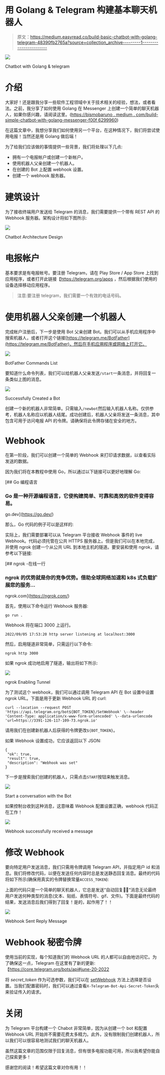 # 用 Golang & Telegram 构建基本聊天机器人

> 原文：<https://medium.easyread.co/build-basic-chatbot-with-golang-telegram-48390fb2765a?source=collection_archive---------1----------------------->

![](img/0e1f880533780568d11cb7f955888a3c.png)

Chatbot with Golang & telegram

# 介绍

大家好！还是跟我分享一些软件工程领域中关于技术相关的经验，想法，或者看法。之前，我分享了如何使用 Golang 在 Messenger 上创建一个简单的聊天机器人，如果你感兴趣，请阅读这里。([https://bismobaruno . medium . com/build-simple-chatbot-with-golang-messenger-f00f 6299960](https://bismobaruno.medium.com/build-simple-chatbot-with-golang-messenger-f00f6299960))

在这篇文章中，我想分享我们如何使用另一个平台，在这种情况下，我们将尝试使用电报！当然还是用 Golang 做后端！

为了给我们应该做的事情提供一些背景，我们将处理以下几点:

*   拥有一个电报帐户或创建一个新帐户。
*   使用机器人父亲创建一个机器人。
*   在创建的 Bot 上配置 webhook 设置。
*   创建一个 webhook 服务器。

# 建筑设计

为了接收终端用户发送给 Telegram 的消息，我们需要提供一个带有 REST API 的 Webhook 服务器。架构设计将如下图所示:

![](img/bf9c2d1c397098e9e2cefa4f819e0e12.png)

Chatbot Architecture Design

# 电报帐户

基本要求是有电报帐号。要注册 Telegram，请在 Play Store / App Store 上找到应用程序，或者打开此链接【https://telegram.org/apps ，然后根据我们使用的设备选择移动应用程序。

> 注意:要注册 telegram，我们需要一个有效的电话号码。

# 使用机器人父亲创建一个机器人

完成帐户注册后，下一步是使用 Bot 父亲创建 Bot。我们可以从手机应用程序中搜索机器人，或者打开这个链接[https://telegram.me/BotFather](https://telegram.me/BotFather)，然后在手机应用程序或网络上打开它。

![](img/8540dd923e0ccc3db727935320b3eb6b.png)

BotFather Commands List

要知道什么命令列表，我们可以给机器人父亲发送`/start`一条消息，并将回复一条类似上图的消息。

![](img/3add979a86e005628e14e27c0fb3a6bc.png)

Successfully Created a Bot

创建一个新的机器人非常简单。只需输入`/newbot`然后输入机器人名称。仅供参考，机器人名称应以机器人结尾。成功创建后，机器人父亲将发送一条消息，其中包含可用于访问电报 API 的令牌。请确保将此令牌存储在安全的地方。

# Webhook

在第一阶段，我们可以创建一个简单的 Webhook 来打印请求数据，以查看实际发送的数据。

因为我们将在本教程中使用 Go，所以通过以下链接可以更好地理解 Go:

[](https://go.dev/) [## Go 编程语言

### Go 是一种开源编程语言，它使构建简单、可靠和高效的软件变得容易。

go.dev](https://go.dev/) 

那么，Go 代码的例子可以是这样的:

实际上，我们需要部署可以从 Telegram 平台接收 Webhook 事件的 live Webhook。代码必须托管在公共 HTTPS 服务器上。但是我们可以在本地完成，并使用 ngrok 创建一个从公共 URL 到本地主机的隧道。要安装和使用 ngrok，请参考以下链接:

[](https://ngrok.com/) [## ngrok -在线一行

### ngrok 的优势就是你的竞争优势。借助全球网络加速和 k8s 式负载扩展您的服务…

ngrok.com](https://ngrok.com/) 

首先，使用以下命令运行 Webhook 服务器:

```
go run .
```

Webhook 将在端口 3000 上运行。

```
2022/09/05 17:53:20 http server listening at localhost:3000
```

然后，启用隧道非常简单，只需运行以下命令:

```
ngrok http 3000
```

如果 ngrok 成功地启用了隧道，输出将如下所示:

![](img/26ed1248a95787da90a5957c126aef2d.png)

ngrok Enabling Tunnel

为了测试这个 webhook，我们可以通过调用 Telegram API 在 Bot 设置中设置 ngrok URL。下面是用于更新 Webhook URL 的 curl:

```
curl --location --request POST 'https://api.telegram.org/bot${BOT_TOKEN}/SetWebhook' \--header 'Content-Type: application/x-www-form-urlencoded' \--data-urlencode 'url=https://3391-126-117-109-73.ngrok.io'
```

请用我们在创建新机器人后获得的令牌更改`${BOT_TOKEN}`。

如果 Webhook 设置成功，它应该返回以下 JSON:

```
{
 "ok": true,
 "result": true,
 "description": "Webhook was set"
}
```

下一步是搜索我们创建的机器人，只需点击`START`按钮来触发消息。

![](img/bfc83803635d69f87026bf5616cb97b3.png)

Start a conversation with the Bot

如果控制台收到这种消息，这意味着 Webhook 配置设置正确，webhook 代码正在工作！

![](img/aa36547ab711d87d76b9bb8a8c0c29f8.png)

Webhook successfully received a message

# 修改 Webhook

要向特定用户发送消息，我们只需用令牌调用 Telegram API，并指定用户 id 和消息。我们将修改代码，以便在发送任何内容时总是发送静态回复消息。最终的代码将如下所示(确保用真实的令牌替换常量`ACCESS_TOKEN`):

上面的代码只是一个简单的聊天机器人，它总是发送“自动回复🙌🏻“消息无论最终用户发送何种类型的消息(文本、贴纸、表情符号、gif、文件)。下面是最终代码的结果，发送消息后我们得到了回复！是的，起作用了！！

![](img/1ea425ff3812a7570b48cb2ff0b5492f.png)

Webhook Sent Reply Message

# Webhook 秘密令牌

使用当前的实现，每个知道我们的 Webhook URL 的人都可以自由地访问它。为了确保这一点，Telegram 在这里有了新的更新:【https://core.telegram.org/bots/api#june-20-2022 

将 *secret_token* 作为可选参数，我们可以在 [setWebhook](https://core.telegram.org/bots/api#setwebhook) 方法上选择是否设置。当我们配置密码时，我们可以通过查看`X-Telegram-Bot-Api-Secret-Token`头来验证传入的请求。

# 关闭

为 Telegram 平台构建一个 Chabot 非常简单，因为从创建一个 bot 和配置 Webhook URL 开始并不需要花费太多精力。此外，没有限制我们创建机器人，所以我们可以很容易地测试我们的聊天机器人。

虽然这篇文章的范围仅限于回复消息，但有很多电报功能可用，所以我希望你能自己探索更多！

感谢您的阅读！希望这篇文章对你有用！！